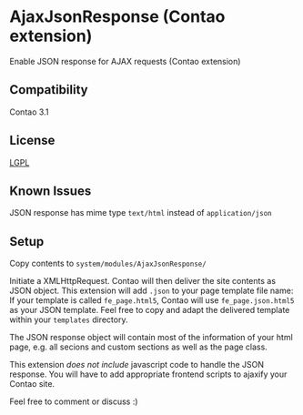# AjaxJsonResponse (Contao extension)

Enable JSON response for AJAX requests (Contao extension)

## Compatibility
Contao 3.1

## License
[LGPL](http://www.gnu.org/licenses/lgpl-3.0.html)

## Known Issues
JSON response has mime type `text/html` instead of `application/json`

## Setup
Copy contents to `system/modules/AjaxJsonResponse/`

Initiate a XMLHttpRequest. Contao will then deliver the site contents as JSON object. This extension will add `.json` to your page template file name: If your template is called `fe_page.html5`, Contao will use `fe_page.json.html5` as your JSON template. Feel free to copy and adapt the delivered template within your `templates` directory.  

The JSON response object will contain most of the information of your html page, e.g. all secions and custom sections as well as the page class.

This extension _does not include_ javascript code to handle the JSON response. You will have to add appropriate frontend scripts to ajaxify your Contao site.

Feel free to comment or discuss :)
